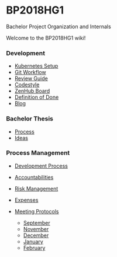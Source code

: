 # BP2018HG1
Bachelor Project Organization and Internals

Welcome to the BP2018HG1 wiki!

### Development
  - [Kubernetes Setup](contribution/Kubernetes-Setup.md)
  - [Git Workflow](contribution/Git-Workflow.md)
  - [Review Guide](contribution/reviews.md)
  - [Codestyle](contribution/linting.md)  
  - [ZenHub Board](https://app.zenhub.com/workspaces/christian-ity-5c6c00094c2d6a432f785fcf/)
  - [Definition of Done](dod.md)  
  - [Blog](contribution/blog.md)
  
### Bachelor Thesis
  - [Process](thesis/thesis-process.md)
  - [Ideas](thesis/ideas.md)
  
### Process Management
  - [Development Process](process/process-overview.md)
  - [Accountabilities](Accountabilities.md)
  - [Risk Management](risk_management/index.md)
  - [Expenses](contribution/expenses.md)  

  - [Meeting Protocols](Meeting-Protocols.md)  
    - [September](Meeting-Protocols.md#september)  
    - [November](Meeting-Protocols.md#november)  
    - [December](Meeting-Protocols.md#december)
    - [January](Meeting-Protocols.md#january)
    - [February](Meeting-Protocols.md#february)
